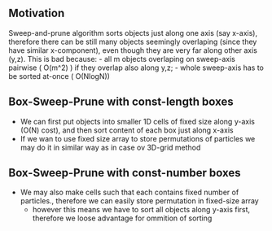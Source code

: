 ﻿
## Motivation

Sweep-and-prune algorithm sorts objects just along one axis (say x-axis), therefore there can be still many objects seemingly overlaping (since they have similar x-component), even though they are very far along other axis (y,z). This is bad because:
    - all m objects overlaping on sweep-axis pairwise ( O(m^2) ) if they overlap also along y,z;
    - whole sweep-axis has to be sorted at-once ( O(NlogN))

## Box-Sweep-Prune with const-length boxes
 - We can first put objects into smaller 1D cells of fixed size along y-axis  (O(N) cost), and then sort content of each box just along x-axis
 - If we wan to use fixed size array to store permutations of particles we may do it in similar way as in case ov 3D-grid method

## Box-Sweep-Prune with const-number boxes
 - We may also make cells such that each contains fixed number of particles., therefore we can easily store permutation in fixed-size array
    - however this means we have to sort all objects along y-axis first, therefore we loose advantage for ommition of sorting
